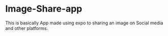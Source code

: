 # Image-Share-app
This is basically App made using expo to sharing an image on Social media and other platforms.
